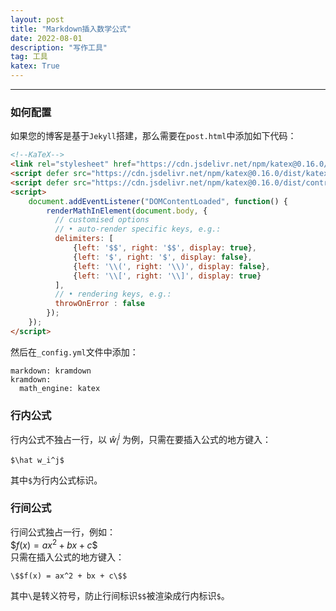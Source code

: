 ```yaml
---
layout: post	
title: "Markdown插入数学公式"	
date: 2022-08-01	
description: "写作工具"	
tag: 工具
katex: True	
---
```


---
### 如何配置
如果您的博客是基于`Jekyll`搭建，那么需要在`post.html`中添加如下代码：
```html
<!--KaTeX-->
<link rel="stylesheet" href="https://cdn.jsdelivr.net/npm/katex@0.16.0/dist/katex.min.css" integrity="sha384-Xi8rHCmBmhbuyyhbI88391ZKP2dmfnOl4rT9ZfRI7mLTdk1wblIUnrIq35nqwEvC" crossorigin="anonymous">
<script defer src="https://cdn.jsdelivr.net/npm/katex@0.16.0/dist/katex.min.js" integrity="sha384-X/XCfMm41VSsqRNQgDerQczD69XqmjOOOwYQvr/uuC+j4OPoNhVgjdGFwhvN02Ja" crossorigin="anonymous"></script>
<script defer src="https://cdn.jsdelivr.net/npm/katex@0.16.0/dist/contrib/auto-render.min.js" integrity="sha384-+XBljXPPiv+OzfbB3cVmLHf4hdUFHlWNZN5spNQ7rmHTXpd7WvJum6fIACpNNfIR" crossorigin="anonymous"></script>
<script>
    document.addEventListener("DOMContentLoaded", function() {
        renderMathInElement(document.body, {
          // customised options
          // • auto-render specific keys, e.g.:
          delimiters: [
              {left: '$$', right: '$$', display: true},
              {left: '$', right: '$', display: false},
              {left: '\\(', right: '\\)', display: false},
              {left: '\\[', right: '\\]', display: true}
          ],
          // • rendering keys, e.g.:
          throwOnError : false
        });
    });
</script>
```
然后在`_config.yml`文件中添加：
```
markdown: kramdown
kramdown:
  math_engine: katex
```
### 行内公式
行内公式不独占一行，以 $\hat w_i^j$ 为例，只需在要插入公式的地方键入：
```
$\hat w_i^j$
```
其中`$`为行内公式标识。  
### 行间公式
行间公式独占一行，例如：  
\$$f(x) = ax^2 + bx + c\$$  
只需在插入公式的地方键入：
```
\$$f(x) = ax^2 + bx + c\$$
```
其中`\`是转义符号，防止行间标识`$$`被渲染成行内标识`$`。  
<br><br>
  
  

